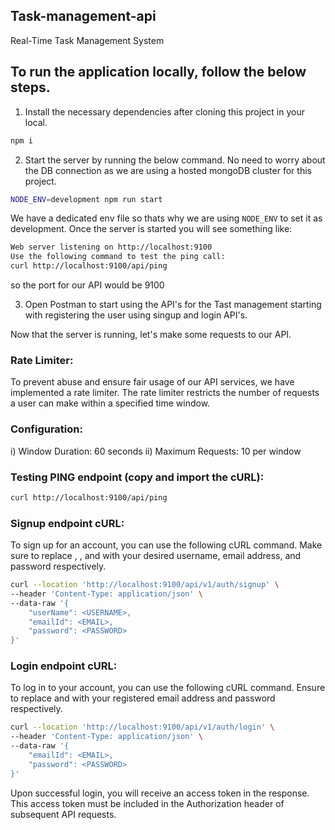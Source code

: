 ## Task-management-api
Real-Time Task Management System

## To run the application locally, follow the below steps.

1. Install the necessary dependencies after cloning this project in your local.

```bash
npm i
```

2. Start the server by running the below command. No need to worry about the DB connection as we are using a hosted mongoDB cluster for this project. 

```bash
NODE_ENV=development npm run start
```

We have a dedicated env file so thats why we are using `NODE_ENV` to set it as development.
Once the server is started you will see something like:
```bash
Web server listening on http://localhost:9100
Use the following command to test the ping call:
curl http://localhost:9100/api/ping
```
so the port for our API would be 9100

3. Open Postman to start using the API's for the Tast management starting with registering the user using singup and login API's.

Now that the server is running, let's make some requests to our API.

### Rate Limiter:
To prevent abuse and ensure fair usage of our API services, we have implemented a rate limiter. The rate limiter restricts the number of requests a user can make within a specified time window.
### Configuration:
i) Window Duration: 60 seconds
ii) Maximum Requests: 10 per window


### Testing PING endpoint (copy and import the cURL):
```bash
curl http://localhost:9100/api/ping
```

### Signup endpoint cURL:
To sign up for an account, you can use the following cURL command. Make sure to replace <USERNAME>, <EMAIL>, and <PASSWORD> with your desired username, email address, and password respectively.
```bash
curl --location 'http://localhost:9100/api/v1/auth/signup' \
--header 'Content-Type: application/json' \
--data-raw '{
    "userName": <USERNAME>,
    "emailId": <EMAIL>,
    "password": <PASSWORD>
}'
```

### Login endpoint cURL:
To log in to your account, you can use the following cURL command. Ensure to replace <EMAIL> and <PASSWORD> with your registered email address and password respectively.
```bash
curl --location 'http://localhost:9100/api/v1/auth/login' \
--header 'Content-Type: application/json' \
--data-raw '{
    "emailId": <EMAIL>,
    "password": <PASSWORD>
}'
```

Upon successful login, you will receive an access token in the response. This access token must be included in the Authorization header of subsequent API requests.